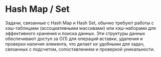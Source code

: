 # Hash Map / Set

Задачи, связанные с Hash Map и Hash Set, обычно требуют работы с хэш-таблицами (ассоциативными массивами) или хэш-наборами для эффективного хранения и поиска данных. Эти структуры данных обеспечивают доступ за O(1) для операций вставки, удаления и проверки наличия элемента, что делает их удобными для задач, связанных с подсчетом, сопоставлением и проверкой уникальности.
